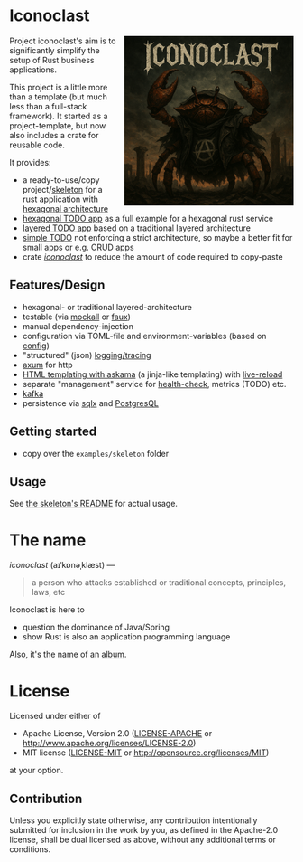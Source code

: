 # Iconoclast

<img src="./doc/iconoclast.png" alt="Iconoclast" style="width: 300px; margin-left: 10px;" align="right" />

Project iconoclast's aim is to significantly simplify the setup of Rust business applications.

This project is a little more than a template (but much less than a full-stack framework). It started as a project-template, but now also includes a crate for reusable code.

It provides:

- a ready-to-use/copy project/[skeleton](./skeleton) for a rust application with [hexagonal architecture](https://en.wikipedia.org/wiki/Hexagonal_architecture_(software))
- [hexagonal TODO app](./examples/hexagonal) as a full example for a hexagonal rust service
- [layered TODO app](./examples/layered) based on a traditional layered architecture
- [simple TODO](./examples/simple) not enforcing a strict architecture, so maybe a better fit for small apps or e.g. CRUD apps
- crate [
  *iconoclast*](https://crates.io/crates/iconoclast) to reduce the amount of code required to copy-paste

## Features/Design

- hexagonal- or traditional layered-architecture
- testable (via [mockall](https://crates.io/crates/mockall) or [faux](https://crates.io/crates/faux))
- manual dependency-injection
- configuration via TOML-file and environment-variables (based on [config](https://docs.rs/config/latest/config/))
- "structured" (json) [logging/tracing](https://tracing.rs)
- [axum](https://github.com/tokio-rs/axum) for http
- [HTML templating with askama](https://askama.readthedocs.io) (a jinja-like templating) with
  [live-reload](https://github.com/leotaku/tower-livereload)
- separate "management" service for [health-check](https://kubernetes.io/docs/tasks/configure-pod-container/configure-liveness-readiness-startup-probes/), metrics (TODO) etc.
- [kafka](https://github.com/fede1024/rust-rdkafka)
- persistence via [sqlx](https://github.com/launchbadge/sqlx) and [PostgresQL](https://www.postgresql.org/)

## Getting started

- copy over the `examples/skeleton` folder

## Usage

See [the skeleton's README](./examples/skeleton/README.md) for actual usage.

# The name

*iconoclast* (aɪˈkɒnəˌklæst) —

> a person who attacks established or traditional concepts, principles, laws, etc

Iconoclast is here to

- question the dominance of Java/Spring
- show Rust is also an application programming language

Also, it's the name of
an [album](https://en.wikipedia.org/wiki/Iconoclast_(Part_1:_The_Final_Resistance)).

# License

Licensed under either of

* Apache License, Version 2.0
  ([LICENSE-APACHE](LICENSE-APACHE) or http://www.apache.org/licenses/LICENSE-2.0)
* MIT license
  ([LICENSE-MIT](LICENSE-MIT) or http://opensource.org/licenses/MIT)

at your option.

## Contribution

Unless you explicitly state otherwise, any contribution intentionally submitted
for inclusion in the work by you, as defined in the Apache-2.0 license, shall be
dual licensed as above, without any additional terms or conditions.